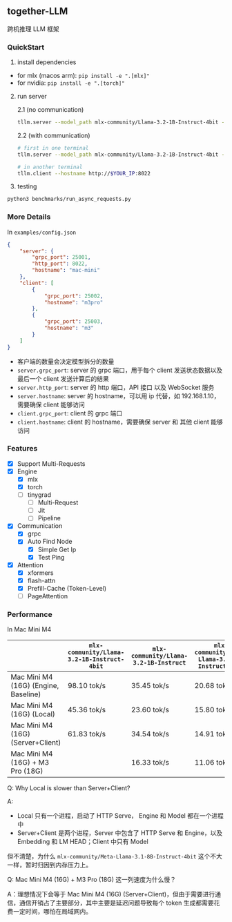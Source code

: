 ## together-LLM

跨机推理 LLM 框架

### QuickStart

1. install dependencies

- for mlx (macos arm):   `pip install -e ".[mlx]"`
- for nvidia: `pip install -e ".[torch]"`

2. run server

   2.1 (no communication)

   ```bash
   tllm.server --model_path mlx-community/Llama-3.2-1B-Instruct-4bit --hostname localhost --is_local --client_size 1
   ```

   2.2 (with communication)

   ```bash
   # first in one terminal
   tllm.server --model_path mlx-community/Llama-3.2-1B-Instruct-4bit --hostname $YOUR_IP

   # in another terminal
   tllm.client --hostname http://$YOUR_IP:8022
   ```
3. testing

```bash
python3 benchmarks/run_async_requests.py
```

### More Details

In `examples/config.json`

```json
{
    "server": {
        "grpc_port": 25001,
        "http_port": 8022,
        "hostname": "mac-mini"
    },
    "client": [
        {
            "grpc_port": 25002,
            "hostname": "m3pro"
        },
        {
            "grpc_port": 25003,
            "hostname": "m3"
        }
    ]
}
```

- 客户端的数量会决定模型拆分的数量
- `server.grpc_port`: server 的 grpc 端口，用于每个 client 发送状态数据以及最后一个 client 发送计算后的结果
- `server.http_port`: server 的 http 端口，API 接口 以及 WebSocket 服务
- `server.hostname`: server 的 hostname，可以用 ip 代替，如 192.168.1.10，需要确保 client 能够访问
- `client.grpc_port`: client 的 grpc 端口
- `client.hostname`: client 的 hostname，需要确保 server 和 其他 client 能够访问

### Features

- [X] Support Multi-Requests
- [X] Engine
  - [X] mlx
  - [X] torch
  - [ ] tinygrad
    - [ ] Multi-Request
    - [ ] Jit
    - [ ] Pipeline
- [X] Communication
  - [X] grpc
  - [X] Auto Find Node
    - [X] Simple Get Ip
    - [X] Test Ping
- [X] Attention
  - [X] xformers
  - [X] flash-attn
  - [x] Prefill-Cache (Token-Level) 
  - [ ] PageAttention

### Performance

In Mac Mini M4

|                      | `mlx-community/Llama-3.2-1B-Instruct-4bit` | `mlx-community/Llama-3.2-1B-Instruct` | `mlx-community/Meta-Llama-3.1-8B-Instruct-4bit` | `mlx-community/Meta-Llama-3.1-8B-Instruct-bf16` |
| -------------------- | -------------------------------------------- | --------------------------------------- | ------------------------------------------------- | ------------------------------------------------- |
| Mac Mini M4 (16G) (Engine, Baseline)          | 98.10 tok/s                                 | 35.45 tok/s                             | 20.68 tok/s                                       | No Memory |
| Mac Mini M4 (16G) (Local)          | 45.36 tok/s                                 | 23.60 tok/s                             | 15.80 tok/s                                       | No Memory |
| Mac Mini M4 (16G) (Server+Client)           | 61.83 tok/s                                 | 34.54 tok/s                             |  14.91 tok/s                                       | No Memory |
| Mac Mini M4 (16G) + M3 Pro (18G) |                                              | 16.33 tok/s                   | 11.06 tok/s | 5.64 tok/s |

Q: Why Local is slower than Server+Client?

A: 
- Local 只有一个进程，启动了 HTTP Serve， Engine 和 Model 都在一个进程中
- Server+Client 是两个进程，Server 中包含了 HTTP Serve 和 Engine，以及 Embedding 和 LM HEAD；Client 中只有 Model

但不清楚，为什么 `mlx-community/Meta-Llama-3.1-8B-Instruct-4bit` 这个不大一样，暂时归因到内存压力上。

Q: Mac Mini M4 (16G) + M3 Pro (18G) 这一列速度为什么慢？

A：理想情况下会等于 Mac Mini M4 (16G) (Server+Client)，但由于需要进行通信，通信开销占了主要部分，其中主要是延迟问题导致每个 token 生成都需要花费一定时间，哪怕在局域网内。